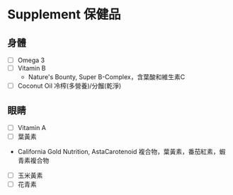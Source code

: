 # Supplement 保健品

## 身體

- [ ] Omega 3
- [ ] Vitamin B
  - Nature's Bounty, Super B-Complex，含葉酸和維生素C
- [ ] Coconut Oil 冷榨(多營養)/分餾(乾淨)

## 眼睛

- [ ] Vitamin A
- [ ] 葉黃素
- California Gold Nutrition, AstaCarotenoid 複合物，葉黃素，番茄紅素，蝦青素複合物
- [ ] 玉米黃素
- [ ] 花青素
